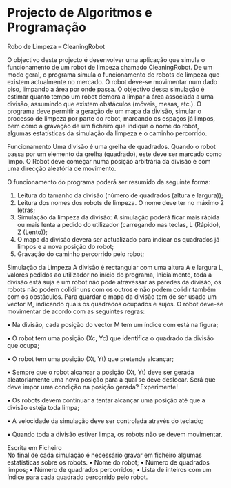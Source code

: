 # Projecto de Algoritmos e Programação
Robo de Limpeza – CleaningRobot

O objectivo deste projecto é desenvolver uma aplicação que simula o funcionamento de um robot de limpeza chamado CleaningRobot. De um modo geral, o programa simula o funcionamento de robots de limpeza que existem actualmente no mercado. O robot deve-se movimentar num dado piso, limpando a área por onde passa. O objectivo dessa simulação é estimar quanto tempo um robot demora a limpar a área associada a uma divisão, assumindo que existem obstáculos (móveis, mesas, etc.).
O programa deve permitir a geração de um mapa da divisão, simular o processo de limpeza por parte do robot, marcando os espaços já limpos, bem como a gravação de um ficheiro que indique o nome do robot, algumas estatísticas da simulação da limpeza e o caminho percorrido.

Funcionamento
Uma divisão é uma grelha de quadrados. Quando o robot passa por um elemento da grelha (quadrado), este deve ser marcado como limpo. O Robot deve começar numa posição arbitrária da divisão e com uma direcção aleatória de movimento.

O funcionamento do programa poderá ser resumido da seguinte forma:
1. Leitura do tamanho da divisão (número de quadrados (altura e largura));
2. Leitura dos nomes dos robots de limpeza. O nome deve ter no máximo 2 letras;
3. Simulação da limpeza da divisão: A simulação poderá ficar mais rápida ou mais lenta a pedido do utilizador (carregando nas teclas, L (Rápido), Z (Lento));
4. O mapa da divisão deverá ser actualizado para indicar os quadrados já limpos e a nova posição do robot;
5. Gravação do caminho percorrido pelo robot;

Simulação	da	Limpeza	
A divisão é rectangular com uma altura A e largura L, valores pedidos ao utilizador no início do programa, Inicialmente, toda a divisão está suja e um robot não pode atravessar as paredes da divisão, os robots não podem colidir uns com os outros e não podem colidir também com os obstáculos. Para guardar o mapa da divisão tem de ser usado um vector M, indicando quais os quadrados ocupados e sujos. O robot deve-se movimentar de acordo com as seguintes regras:

• Na divisão, cada posição do vector M tem um índice com está na figura;

• O robot tem uma posição (Xc, Yc) que identifica o quadrado da divisão que ocupa;

• O robot tem uma posição (Xt, Yt) que pretende alcançar;

• Sempre que o robot alcançar a posição (Xt, Yt) deve ser gerada aleatoriamente uma nova posição para a qual se deve deslocar. Será que deve impor uma condição na posição gerada? Experimente!

• Os robots devem continuar a tentar alcançar uma posição até que a divisão esteja toda limpa;

• A velocidade da simulação deve ser controlada através do teclado;

• Quando toda a divisão estiver limpa, os robots não se devem movimentar.


Escrita	em	Ficheiro	
No final de cada simulação é necessário gravar em ficheiro algumas estatísticas sobre os robots.
• Nome do robot;
• Número de quadrados limpos;
• Número de quadrados percorridos;
• Lista de inteiros com um índice para cada quadrado percorrido pelo robot.

